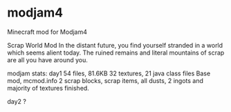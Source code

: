modjam4
=======

Minecraft mod for Modjam4

Scrap World Mod
In the distant future, you find yourself stranded in a world which seems alient today.
The ruined remains and literal mountains of scrap are all you have around you.

modjam stats:
day1
54 files, 81.6KB
32 textures, 21 java class files
Base mod, mcmod.info
2 scrap blocks, scrap items, all dusts, 2 ingots and majority of textures finished.

day2
?
